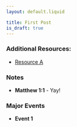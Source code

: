 ```yaml
---
layout: default.liquid

title: First Post
is_draft: true
---
```

### Additional Resources:
  * [Resource A](#)

### Notes
  * **Matthew 1:1** - Yay!

### Major Events
  * **Event 1**

